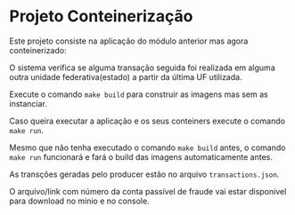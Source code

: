 # Projeto Conteinerização

Este projeto consiste na aplicação do módulo anterior mas agora conteinerizado:

O sistema verifica se alguma transação seguida foi realizada em alguma outra unidade federativa(estado) a partir da última UF utilizada.

Execute o comando `make build` para construir as imagens mas sem as instanciar.

Caso queira executar a aplicação e os seus conteiners execute o comando `make run`.

Mesmo que não tenha executado o comando `make build` antes, o comando `make run` funcionará e fará o build das imagens automaticamente antes.

As transções geradas pelo producer estão no arquivo `transactions.json`.

O arquivo/link com número da conta passível de fraude vai estar disponível para download no minio e no console.
